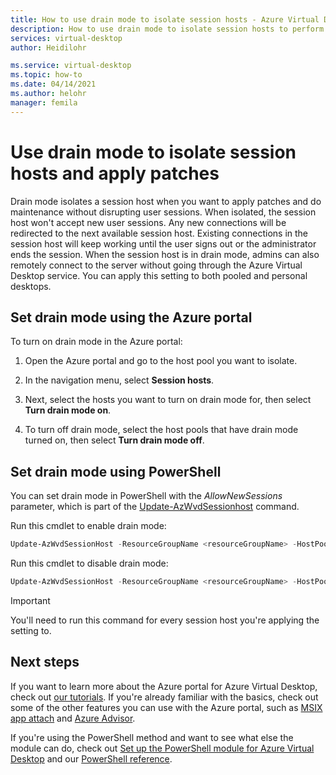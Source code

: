 ```yaml
---
title: How to use drain mode to isolate session hosts - Azure Virtual Desktop
description: How to use drain mode to isolate session hosts to perform maintenance in Azure Virtual Desktop.
services: virtual-desktop
author: Heidilohr

ms.service: virtual-desktop
ms.topic: how-to
ms.date: 04/14/2021
ms.author: helohr 
manager: femila
---
```


# Use drain mode to isolate session hosts and apply patches

Drain mode isolates a session host when you want to apply patches and do maintenance without disrupting user sessions. When isolated, the session host won't accept new user sessions. Any new connections will be redirected to the next available session host. Existing connections in the session host will keep working until the user signs out or the administrator ends the session. When the session host is in drain mode, admins can also remotely connect to the server without going through the Azure Virtual Desktop service. You can apply this setting to both pooled and personal desktops.

## Set drain mode using the Azure portal

To turn on drain mode in the Azure portal:

1. Open the Azure portal and go to the host pool you want to isolate.

2. In the navigation menu, select **Session hosts**.

3. Next, select the hosts you want to turn on drain mode for, then select **Turn drain mode on**.

4. To turn off drain mode, select the host pools that have drain mode turned on, then select **Turn drain mode off**.

## Set drain mode using PowerShell

You can set drain mode in PowerShell with the *AllowNewSessions* parameter, which is part of the [Update-AzWvdSessionhost](/powershell/module/az.desktopvirtualization/update-azwvdsessionhost) command.

Run this cmdlet to enable drain mode:

```powershell
Update-AzWvdSessionHost -ResourceGroupName <resourceGroupName> -HostPoolName <hostpoolname> -Name <hostname> -AllowNewSession:$False
```

Run this cmdlet to disable drain mode:

```powershell
Update-AzWvdSessionHost -ResourceGroupName <resourceGroupName> -HostPoolName <hostpoolname> -Name <hostname> -AllowNewSession:$True
```

>[!IMPORTANT]
>You'll need to run this command for every session host you're applying the setting to.

## Next steps

If you want to learn more about the Azure portal for Azure Virtual Desktop, check out [our tutorials](create-host-pools-azure-marketplace.md). If you're already familiar with the basics, check out some of the other features you can use with the Azure portal, such as [MSIX app attach](app-attach-azure-portal.md) and [Azure Advisor](../advisor/advisor-overview.md).

If you're using the PowerShell method and want to see what else the module can do, check out [Set up the PowerShell module for Azure Virtual Desktop](powershell-module.md) and our [PowerShell reference](/powershell/module/az.desktopvirtualization/).
